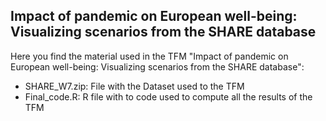 ## Impact of pandemic on European well-being: Visualizing scenarios from the SHARE database

Here you find the material used in the TFM "Impact of pandemic on European well-being: Visualizing scenarios from the SHARE database":

- SHARE_W7.zip: File with the Dataset used to the TFM
- Final_code.R: R file with to code used to compute all the results of the TFM



